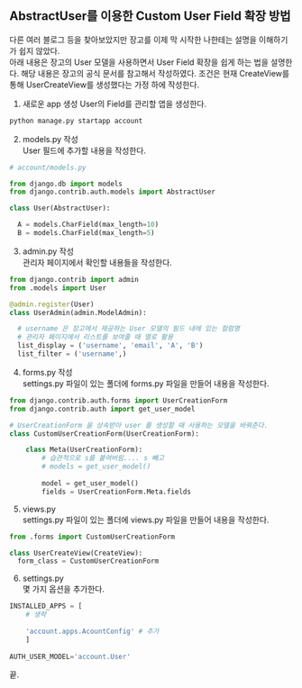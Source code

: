 ## AbstractUser를 이용한 Custom User Field 확장 방법
   
다른 여러 블로그 등을 찾아보았지만 장고를 이제 막 시작한 나한테는 설명을 이해하기가 쉽지 않았다.   
아래 내용은 장고의 User 모델을 사용하면서 User Field 확장을 쉽게 하는 법을 설명한다.
해당 내용은 장고의 공식 문서를 참고해서 작성하였다.
조건은 현재 CreateView를 통해 UserCreateView를 생성했다는 가정 하에 작성한다.
1) 새로운 app 생성
User의 Field를 관리할 앱을 생성한다.   
   
```python
python manage.py startapp account
```
2) models.py 작성  
User 필드에 추가할 내용을 작성한다.
   
```python
# account/models.py

from django.db import models
from django.contrib.auth.models import AbstractUser

class User(AbstractUser):

  A = models.CharField(max_length=10)
  B = models.CharField(max_length=5)

```
3) admin.py 작성  
관리자 페이지에서 확인할 내용들을 작성한다.
```python
from django.contrib import admin
from .models import User

@admin.register(User)
class UserAdmin(admin.ModelAdmin):

  # username 은 장고에서 제공하는 User 모델의 필드 내에 있는 컬럼명
  # 관리자 페이지에서 리스트를 보여줄 때 열로 활용
  list_display = ('username', 'email', 'A', 'B')
  list_filter = ('username',)
```
4) forms.py 작성  
settings.py 파일이 있는 폴더에 forms.py 파일을 만들어 내용을 작성한다.

```python
from django.contrib.auth.forms import UserCreationForm
from django.contrib.auth import get_user_model

# UserCreationForm 을 상속받아 user 를 생성할 때 사용하는 모델을 바꿔준다.
class CustomUserCreationForm(UserCreationForm):

    class Meta(UserCreationForm):
        # 습관적으로 s를 붙여버림.... s 빼고 
        # models = get_user_model()
        
        model = get_user_model()
        fields = UserCreationForm.Meta.fields
```
5) views.py  
settings.py 파일이 있는 폴더에 views.py 파일을 만들어 내용을 작성한다.
   
```python
from .forms import CustomUserCreationForm

class UserCreateView(CreateView):
  form_class = CustomUserCreationForm
```
6) settings.py  
몇 가지 옵션을 추가한다.
   
```python
INSTALLED_APPS = [
    # 생략
    
    'account.apps.AcountConfig' # 추가
    ]
    
AUTH_USER_MODEL='account.User'
```
끝.

